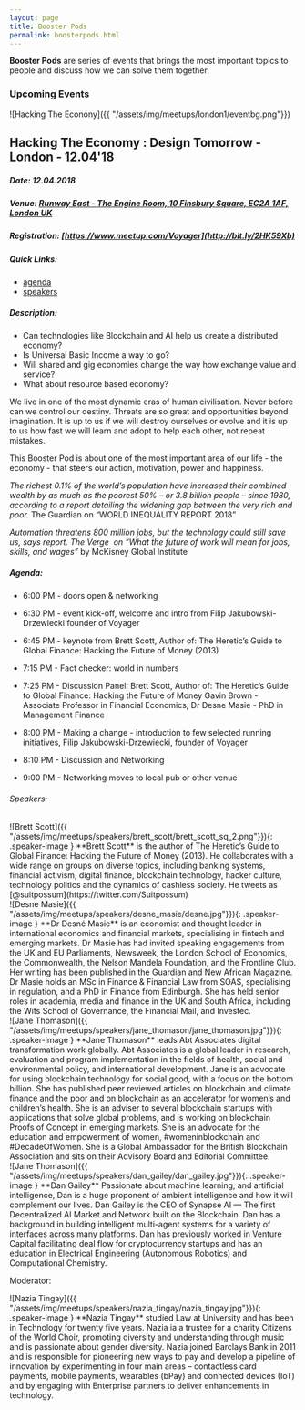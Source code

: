 ```yaml
---
layout: page
title: Booster Pods
permalink: boosterpods.html
---
```


**Booster Pods** are series of events that brings the most important topics to people and discuss how we can solve them together. 

### Upcoming Events

![Hacking The Econony]({{ "/assets/img/meetups/london1/eventbg.png"}})

## Hacking The Economy : Design Tomorrow - London - 12.04'18 

##### Date: 12.04.2018

##### Venue: [Runway East - The Engine Room, 10 Finsbury Square, EC2A 1AF, London UK](https://www.google.co.uk/maps/place/Runway+East+Moorgate/@51.5212177,-0.0893544,17z/data=!3m1!4b1!4m5!3m4!1s0x48761ca61c3f6463:0x6cd61a7911172e1a!8m2!3d51.5212144!4d-0.0871657)

#####  Registration: [https://www.meetup.com/Voyager](http://bit.ly/2HK59Xb)

##### Quick Links: 
- [agenda](#agenda)
- [speakers](#speakers)

##### Description: 

- Can technologies like Blockchain and AI help us create a distributed economy? 
- Is Universal Basic Income a way to go? 
- Will shared and gig economies change the way how exchange value and service?
- What about resource based economy?  

We live in one of the most dynamic eras of human civilisation. Never before can we control our destiny. Threats are so great and opportunities beyond imagination. 
It is up to us if we will destroy ourselves or evolve and it is up to us how fast we will learn and adopt to help each other, not repeat mistakes.

This Booster Pod is about one of the most important area of our life - the economy - that steers our action, motivation, power and happiness.  

*The richest 0.1% of the world’s population have increased their combined wealth by as much as the poorest 50% – or 3.8 billion people – since 1980, according to a report detailing the widening gap between the very rich and poor.*
The Guardian on “WORLD INEQUALITY REPORT 2018”

*Automation threatens 800 million jobs, but the technology could still save us, says report.
The Verge  on “What the future of work will mean for jobs, skills, and wages”*
by McKisney Global Institute

##### Agenda:

- 6:00 PM - doors open & networking

- 6:30 PM - event kick-off, welcome and intro from Filip Jakubowski-Drzewiecki founder of Voyager 

- 6:45 PM - keynote from Brett Scott, Author of: The Heretic’s Guide to Global Finance: Hacking the 	Future of Money (2013)

- 7:15 PM - Fact checker: world in numbers 

- 7:25 PM - Discussion Panel: 
	Brett Scott, Author of: The Heretic’s Guide to Global Finance: Hacking the Future of Money
	Gavin Brown - Associate Professor in Financial Economics,
	Dr Desne Masie - PhD in Management Finance
	

- 8:00 PM - Making a change - introduction to few selected running initiatives, Filip Jakubowski-Drzewiecki, founder of Voyager 

- 8:10 PM - Discussion and Networking

- 9:00 PM - Networking moves to local pub or other venue 

###### Speakers: 

<div class="row speaker_row" markdown="1" >
![Brett Scott]({{ "/assets/img/meetups/speakers/brett_scott/brett_scott_sq_2.png"}}){: .speaker-image }
**Brett Scott** is the author of The Heretic’s Guide to Global Finance: Hacking the Future of Money (2013). He collaborates with a wide range on groups on diverse topics, including banking systems, financial activism, digital finance, blockchain technology, hacker culture, technology politics and the dynamics of cashless society. He tweets as [@suitpossum](https://twitter.com/Suitpossum)
</div>

<div class="row speaker_row" markdown="1">
![Desne Masie]({{ "/assets/img/meetups/speakers/desne_masie/desne.jpg"}}){: .speaker-image } **Dr Desné Masie** is an economist and thought leader in international economics and financial markets, specialising in fintech and emerging markets. Dr Masie has had invited speaking engagements from the UK and EU Parliaments, Newsweek, the London School of Economics, the Commonwealth, the Nelson Mandela Foundation, and the Frontline Club. Her writing has been published in the Guardian and New African Magazine. Dr Masie holds an MSc in Finance & Financial Law from SOAS, specialising in regulation, and a PhD in Finance from Edinburgh. She has held senior roles in academia, media and finance in the UK and South Africa, including the Wits School of Governance, the Financial Mail, and Investec. 
</div>
<div class="row speaker_row" markdown="1">
![Jane Thomason]({{ "/assets/img/meetups/speakers/jane_thomason/jane_thomason.jpg"}}){: .speaker-image } **Jane Thomason** leads  Abt Associates digital transformation work globally. Abt Associates is a global leader in research, evaluation and program implementation in the fields of health, social and environmental policy, and international development. Jane is an advocate for using blockchain technology for social good, with a focus on the bottom billion. She has published peer reviewed articles on blockchain and climate finance and the poor and on blockchain as an accelerator for women’s and children’s health. She is an adviser to several blockchain startups with applications that solve global problems, and is working on blockchain Proofs of Concept in emerging markets. She is an advocate for the education and empowerment of women, #womeninblockchain and #DecadeOfWomen.  She is a Global Ambassador for the British Blockchain Association and sits on their Advisory Board and Editorial Committee.
</div>

<div class="row speaker_row" markdown="1">
![Jane Thomason]({{ "/assets/img/meetups/speakers/dan_gailey/dan_gailey.jpg"}}){: .speaker-image } 
**Dan Gailey** Passionate about machine learning, and artificial intelligence, Dan is a huge proponent of ambient intelligence and how it will complement our lives. Dan Gailey is the CEO of Synapse AI — The first Decentralized AI Market and Network built on the Blockchain. Dan has a background in building intelligent multi-agent systems for a variety of interfaces across many platforms. Dan has previously worked in Venture Capital facilitating deal flow for cryptocurrency startups and has an education in Electrical Engineering (Autonomous Robotics) and Computational Chemistry.
</div>

Moderator: 
<div class="row speaker_row" markdown="1">
![Nazia Tingay]({{ "/assets/img/meetups/speakers/nazia_tingay/nazia_tingay.jpg"}}){: .speaker-image } **Nazia Tingay** studied Law at University and has been in Technology for twenty five years. Nazia ia a trustee for a charity Citizens of the World Choir, promoting diversity and understanding through music and is passionate about gender diversity. Nazia joined Barclays Bank in 2011 and is responsible for pioneering new ways to pay and develop a pipeline of innovation by experimenting in four main areas – contactless card payments, mobile payments, wearables (bPay) and connected devices (IoT) and by engaging with Enterprise partners to deliver enhancements in technology.
</div>